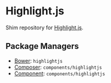 Highlight.js
============

Shim repository for [Highlight.js](https://highlightjs.org/).

Package Managers
----------------

* [Bower](https://bower.io): `highlightjs`
* [Composer](https://packagist.org/packages/components/highlightjs): `components/highlightjs`
* [Component](https://component.io): `components/highlightjs`
